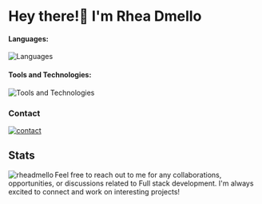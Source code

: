 # Hey there!👋 I'm Rhea Dmello

#### Languages:

![Languages](https://skillicons.dev/icons?i=typescript,javascript,cpp,c,html,css,tailwindcss)

#### Tools and Technologies:

![Tools and Technologies](https://skillicons.dev/icons?i=git,github,mongodb,expressjs,nodejs,bootstrap,mysql,postgresql,nextjs,googlecloud,drizzleorm,neon)

### Contact

[![contact](https://skillicons.dev/icons?i=linkedin)](https://www.linkedin.com/in/dmellorhea)

## Stats

<p><img align="left" src="https://github-readme-stats.vercel.app/api/top-langs?username=rheadmello&show_icons=true&locale=en&layout=compact" alt="rheadmello" /></p>

Feel free to reach out to me for any collaborations, opportunities, or discussions related to Full stack development. I'm always excited to connect and work on interesting projects!
